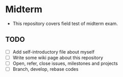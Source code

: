Midterm
======
* This repository covers field test of midterm exam.

## TODO

 * [ ] Add self-introductory file about myself
 * [ ] Write some wiki page about this repository
 * [ ] Open, refer, close issues, milestones and projects
 * [ ] Branch, develop, rebase codes
